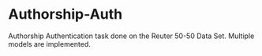 # Authorship-Auth
Authorship Authentication task done on the Reuter 50-50 Data Set. Multiple models are implemented.
